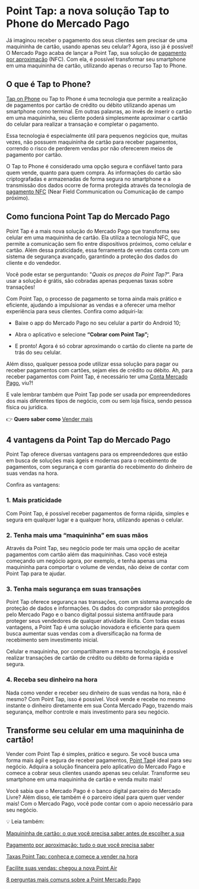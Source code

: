 # Point Tap: a nova solução Tap to Phone do Mercado Pago

Já imaginou receber o pagamento dos seus clientes sem precisar de uma maquininha de cartão, usando apenas seu celular? Agora, isso já é possível! O Mercado Pago acaba de lançar a Point Tap, sua solução de [pagamento por aproximação](https://meubolso.mercadopago.com.br/pagamento-por-aproximacao-vantagens-do-tap-to-phone) (NFC). Com ela, é possível transformar seu smartphone em uma maquininha de cartão, utilizando apenas o recurso Tap to Phone.

## O que é Tap to Phone?

[Tap on Phone](https://meubolso.mercadopago.com.br/tap-on-fone) ou Tap to Phone é uma tecnologia que permite a realização de pagamentos por cartão de crédito ou débito utilizando apenas um smartphone como terminal. Em outras palavras, ao invés de inserir o cartão em uma maquininha, seu cliente poderá simplesmente aproximar o cartão do celular para realizar a transação e completar o pagamento.

Essa tecnologia é especialmente útil para pequenos negócios que, muitas vezes, não possuem maquininha de cartão para receber pagamentos, correndo o risco de perderem vendas por não oferecerem meios de pagamento por cartão.

O Tap to Phone é considerado uma opção segura e confiável tanto para quem vende, quanto para quem compra. As informações do cartão são criptografadas e armazenadas de forma segura no smartphone e a transmissão dos dados ocorre de forma protegida através da tecnologia de [pagamento NFC](https://meubolso.mercadopago.com.br/pagamento-nfc-cobrar-por-aproximacao) (Near Field Communication ou Comunicação de campo próximo).

## Como funciona Point Tap do Mercado Pago

Point Tap é a mais nova solução do Mercado Pago que transforma seu celular em uma maquininha de cartão. Ela utiliza a tecnologia NFC, que permite a comunicação sem fio entre dispositivos próximos, como celular e cartão. Além dessa praticidade, essa ferramenta de vendas conta com um sistema de segurança avançado, garantindo a proteção dos dados do cliente e do vendedor.

Você pode estar se perguntando: "*Quais os preços da Point Tap?*". Para usar a solução é grátis, são cobradas apenas pequenas taxas sobre transações!

Com Point Tap, o processo de pagamento se torna ainda mais prático e eficiente, ajudando a impulsionar as vendas e a oferecer uma melhor experiência para seus clientes. Confira como adquiri-la:

- Baixe o app do Mercado Pago no seu celular a partir do Android 10;

- Abra o aplicativo e selecione **“Cobrar com Point Tap”;**

- E pronto! Agora é só cobrar aproximando o cartão do cliente na parte de trás do seu celular. 

Além disso, qualquer pessoa pode utilizar essa solução para pagar ou receber pagamentos com cartões, sejam eles de crédito ou débito. Ah, para receber pagamentos com Point Tap, é necessário ter uma [Conta Mercado Pago](https://conteudo.mercadopago.com.br/conta-mercado-pago), viu?!

E vale lembrar também que Point Tap pode ser usada por empreendedores dos mais diferentes tipos de negócio, com ou sem loja física, sendo pessoa física ou jurídica.

👉 **Quero saber como** [Vender mais](https://meubolso.mercadopago.com.br/guia-estrategico-para-vender-mais)

## 4 vantagens da Point Tap do Mercado Pago

Point Tap oferece diversas vantagens para os empreendedores que estão em busca de soluções mais ágeis e modernas para o recebimento de pagamentos, com segurança e com garantia do recebimento do dinheiro de suas vendas na hora.

Confira as vantagens:

### 1. **Mais praticidade**

Com Point Tap, é possível receber pagamentos de forma rápida, simples e segura em qualquer lugar e a qualquer hora, utilizando apenas o celular.

### 2. **Tenha mais uma “maquininha” em suas mãos**

Através da Point Tap, seu negócio pode ter mais uma opção de aceitar pagamentos com cartão além das maquininhas. Caso você esteja começando um negócio agora, por exemplo, e tenha apenas uma maquininha para comportar o volume de vendas, não deixe de contar com Point Tap para te ajudar.

### 3. **Tenha mais segurança em suas transações**

Point Tap oferece segurança nas transações, com um sistema avançado de proteção de dados e informações. Os dados do comprador são protegidos pelo Mercado Pago e o banco digital possui sistema antifraude para proteger seus vendedores de qualquer atividade ilícita. Com todas essas vantagens, a Point Tap é uma solução inovadora e eficiente para quem busca aumentar suas vendas com a diversificação na forma de recebimento sem investimento inicial.

Celular e maquininha, por compartilharem a mesma tecnologia, é possível realizar transações de cartão de crédito ou débito de forma rápida e segura.

### 4. **Receba seu dinheiro na hora**

Nada como vender e receber seu dinheiro de suas vendas na hora, não é mesmo? Com Point Tap, isso é possível. Você vende e recebe no mesmo instante o dinheiro diretamente em sua Conta Mercado Pago, trazendo mais segurança, melhor controle e mais investimento para seu negócio.

## Transforme seu celular em uma maquininha de cartão!

Vender com Point Tap é simples, prático e seguro. Se você busca uma forma mais ágil e segura de receber pagamentos, [Point Tap](https://meubolso.mercadopago.com.br/point-tap-no-delivery-simplifique-cobrancas)é ideal para seu negócio. Adquira a solução financeira pelo aplicativo do Mercado Pago e comece a cobrar seus clientes usando apenas seu celular. Transforme seu smartphone em uma maquininha de cartão e venda muito mais!

Você sabia que o Mercado Pago é o banco digital parceiro do Mercado Livre? Além disso, ele também é o parceiro ideal para quem quer vender mais! Com o Mercado Pago, você pode contar com o apoio necessário para seu negócio.

💡 Leia também:

[Maquininha de cartão: o que você precisa saber antes de escolher a sua](https://meubolso.mercadopago.com.br/maquininha-de-cartao-escolher-a-sua)

[Pagamento por aproximação: tudo o que você precisa saber](https://meubolso.mercadopago.com.br/pagamento-por-aproximacao)

[Taxas Point Tap: conheça e comece a vender na hora](https://meubolso.mercadopago.com.br/taxas-para-cobrar-com-point-tap)

[Facilite suas vendas: chegou a nova Point Air](https://meubolso.mercadopago.com.br/point-air-modernize-seu-negocio)

[8 perguntas mais comuns sobre a Point Mercado Pago](https://meubolso.mercadopago.com.br/perguntas-sobre-point-mercado-pago)